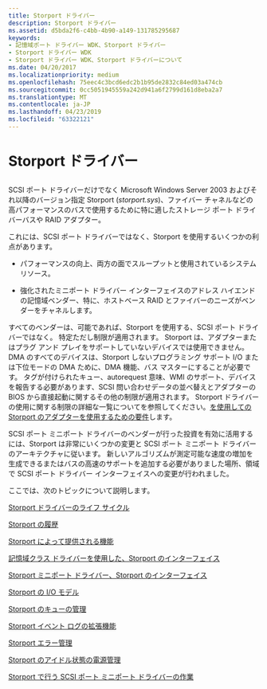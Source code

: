 ```yaml
---
title: Storport ドライバー
description: Storport ドライバー
ms.assetid: d5bda2f6-c4bb-4b90-a149-131785295687
keywords:
- 記憶域ポート ドライバー WDK、Storport ドライバー
- Storport ドライバー WDK
- Storport ドライバー WDK、Storport ドライバーについて
ms.date: 04/20/2017
ms.localizationpriority: medium
ms.openlocfilehash: 75eec4c3bcd6edc2b1b95de2832c84ed03a474cb
ms.sourcegitcommit: 0cc5051945559a242d941a6f2799d161d8eba2a7
ms.translationtype: MT
ms.contentlocale: ja-JP
ms.lasthandoff: 04/23/2019
ms.locfileid: "63322121"
---
```

# <a name="storport-driver"></a>Storport ドライバー


## <span id="ddk_storport_driver_kg"></span><span id="DDK_STORPORT_DRIVER_KG"></span>


SCSI ポート ドライバーだけでなく Microsoft Windows Server 2003 およびそれ以降のバージョン指定 Storport (*storport.sys*)、ファイバー チャネルなどの高パフォーマンスのバスで使用するために特に適したストレージ ポート ドライバーバスや RAID アダプター。

これには、SCSI ポート ドライバーではなく、Storport を使用するいくつかの利点があります。

-   パフォーマンスの向上、両方の面でスループットと使用されているシステム リソース。

-   強化されたミニポート ドライバー インターフェイスのアドレス ハイエンドの記憶域ベンダー、特に、ホストベース RAID とファイバーのニーズがベンダーをチャネルします。

すべてのベンダーは、可能であれば、Storport を使用する、SCSI ポート ドライバーではなく。 特定ただし制限が適用されます。 Storport は、アダプターまたはプラグ アンド プレイをサポートしていないデバイスでは使用できません。 DMA のすべてのデバイスは、Storport しないプログラミング サポート I/O または下位モードの DMA ために、DMA 機能、バス マスターにすることが必要です。 タグが付けられたキュー、autorequest 意味、WMI のサポート、デバイスを報告する必要があります、SCSI 問い合わせデータの並べ替えとアダプターの BIOS から直接起動に関するその他の制限が適用されます。 Storport ドライバーの使用に関する制限の詳細な一覧についてを参照してください。[を使用しての Storport のアダプターを使用するための要件](requirements-for-using-storport-with-an-adapter.md)します。

SCSI ポート ミニポート ドライバーのベンダーが行った投資を有効に活用するには、Storport は非常にいくつかの変更と SCSI ポート ミニポート ドライバーのアーキテクチャに従います。 新しいアルゴリズムが測定可能な速度の増加を生成できるまたはバスの高速のサポートを追加する必要がありました場所、領域で SCSI ポート ドライバー インターフェイスへの変更が行われました。

ここでは、次のトピックについて説明します。

[Storport ドライバーのライフ サイクル](life-cycle-of-a-storport-driver.md)

[Storport の履歴](history-of-storport.md)

[Storport によって提供される機能](capabilities-provided-by-storport.md)

[記憶域クラス ドライバーを使用した、Storport のインターフェイス](storport-s-interface-with-the-storage-class-driver.md)

[Storport ミニポート ドライバー、Storport のインターフェイス](storport-s-interface-with-storport-miniport-drivers.md)

[Storport の I/O モデル](storport-i-o-model.md)

[Storport のキューの管理](storport-queue-management.md)

[Storport イベント ログの拡張機能](storport-event-log-extensions.md)

[Storport エラー管理](storport-error-management.md)

[Storport のアイドル状態の電源管理](storport-idle-power-management.md)

[Storport で行う SCSI ポート ミニポート ドライバーの作業](making-scsi-port-miniport-drivers-work-with-storport.md)

 

 




